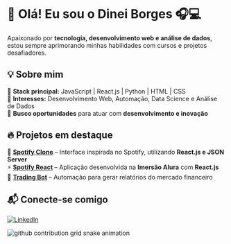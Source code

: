 # 🚀 Olá! Eu sou o **Dinei Borges** 🎧💻  

Apaixonado por **tecnologia, desenvolvimento web e análise de dados**, estou sempre aprimorando minhas habilidades com cursos e projetos desafiadores.  

## 💡 Sobre mim  
🔹 **Stack principal:** JavaScript | React.js | Python | HTML | CSS  
🔹 **Interesses:** Desenvolvimento Web, Automação, Data Science e Análise de Dados  
🔹 **Busco oportunidades** para atuar com **desenvolvimento e inovação**  

## 🔥 Projetos em destaque  
🎵 **[Spotify Clone](https://github.com/BorgesDineii/Spotify_Clone)** – Interface inspirada no Spotify, utilizando **React.js e JSON Server**  
⚡ **[Spotify React](https://github.com/BorgesDineii/Spotify_react)** – Aplicação desenvolvida na **Imersão Alura** com **React.js**  
🤖 **[Trading Bot](https://github.com/BorgesDineii/DailyReports.git)** – Automação para gerar relatórios do mercado financeiro  

## 📬 Conecte-se comigo  
[![LinkedIn](https://img.shields.io/badge/LinkedIn-0077B5?style=for-the-badge&logo=linkedin&logoColor=white)](https://linkedin.com/in/valdinei-borges-39868b125)  



<picture>
  <source media="(prefers-color-scheme: dark)" srcset="https://raw.githubusercontent.com/BorgesDineii/BorgesDineii/output/github-contribution-grid-snake-dark.svg">
  <source media="(prefers-color-scheme: light)" srcset="https://raw.githubusercontent.com/BorgesDineii/BorgesDineii/output/github-contribution-grid-snake.svg">
  <img alt="github contribution grid snake animation" src="https://raw.githubusercontent.com/BorgesDineii/BorgesDineii/output/github-contribution-grid-snake.svg">
</picture>
